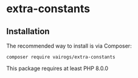 # extra-constants

Installation
------------

The recommended way to install is via Composer:

```
composer require vairogs/extra-constants
```

This package requires at least PHP 8.0.0
